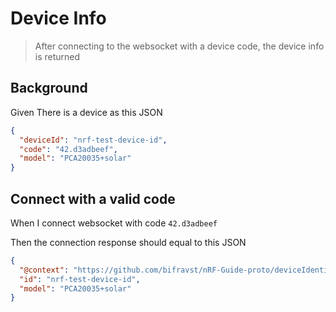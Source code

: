 # Device Info

> After connecting to the websocket with a device code, the device info is
> returned

## Background

Given There is a device as this JSON

```json
{
  "deviceId": "nrf-test-device-id",
  "code": "42.d3adbeef",
  "model": "PCA20035+solar"
}
```

## Connect with a valid code

When I connect websocket with code `42.d3adbeef`

Then the connection response should equal to this JSON

```json
{
  "@context": "https://github.com/bifravst/nRF-Guide-proto/deviceIdentity",
  "id": "nrf-test-device-id",
  "model": "PCA20035+solar"
}
```
